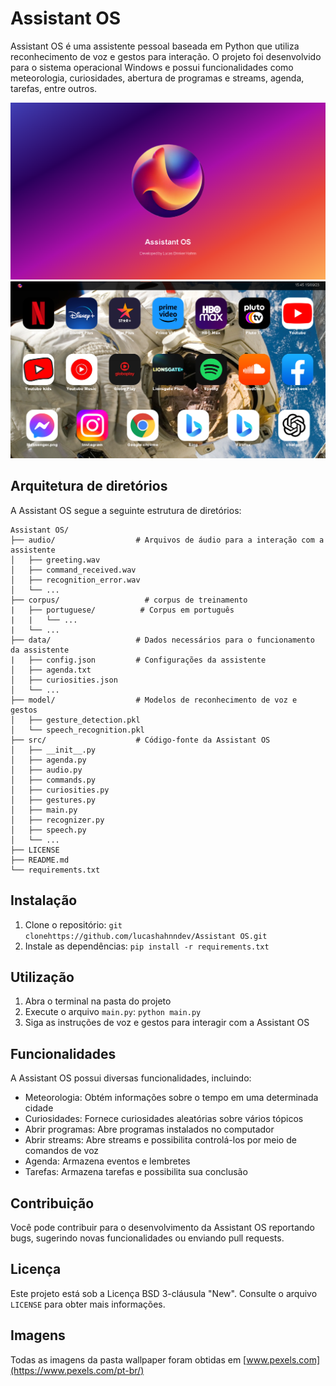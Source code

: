 # Assistant OS

Assistant OS é uma assistente pessoal baseada em Python que utiliza reconhecimento de voz e gestos para interação. O projeto foi desenvolvido para o sistema operacional Windows e possui funcionalidades como meteorologia, curiosidades, abertura de programas e streams, agenda, tarefas, entre outros.

![Capa ](https://github.com/lucashahnndev/Assistant-OS/blob/main/assistant_os_server/image/cover.png)
![home print](https://github.com/lucashahnndev/Assistant-OS/blob/main/assistant_os_server/image/home%20print.png)


## Arquitetura de diretórios

A Assistant OS segue a seguinte estrutura de diretórios:

```
Assistant OS/
├── audio/                  # Arquivos de áudio para a interação com a assistente
│   ├── greeting.wav
│   ├── command_received.wav
│   ├── recognition_error.wav
│   └── ...
├── corpus/                   # corpus de treinamento
|   ├── portuguese/          # Corpus em português
|   |   └── ...
|   └── ...
├── data/                   # Dados necessários para o funcionamento da assistente
|   ├── config.json         # Configurações da assistente
│   ├── agenda.txt
│   ├── curiosities.json
│   └── ...
├── model/                  # Modelos de reconhecimento de voz e gestos
│   ├── gesture_detection.pkl
│   └── speech_recognition.pkl
├── src/                    # Código-fonte da Assistant OS
│   ├── __init__.py
│   ├── agenda.py
│   ├── audio.py
│   ├── commands.py
│   ├── curiosities.py
│   ├── gestures.py
│   ├── main.py
│   ├── recognizer.py
│   ├── speech.py
│   └── ...
├── LICENSE
├── README.md
└── requirements.txt
```

## Instalação

1. Clone o repositório: `git clonehttps://github.com/lucashahnndev/Assistant OS.git`
2. Instale as dependências: `pip install -r requirements.txt`

## Utilização

1. Abra o terminal na pasta do projeto
2. Execute o arquivo `main.py`: `python main.py`
3. Siga as instruções de voz e gestos para interagir com a Assistant OS

## Funcionalidades

A Assistant OS possui diversas funcionalidades, incluindo:

- Meteorologia: Obtém informações sobre o tempo em uma determinada cidade
- Curiosidades: Fornece curiosidades aleatórias sobre vários tópicos
- Abrir programas: Abre programas instalados no computador
- Abrir streams: Abre streams e possibilita controlá-los por meio de comandos de voz
- Agenda: Armazena eventos e lembretes
- Tarefas: Armazena tarefas e possibilita sua conclusão

## Contribuição

Você pode contribuir para o desenvolvimento da Assistant OS reportando bugs, sugerindo novas funcionalidades ou enviando pull requests.

## Licença

Este projeto está sob a Licença BSD 3-cláusula "New". Consulte o arquivo `LICENSE` para obter mais informações.

## Imagens
Todas as imagens da pasta wallpaper foram obtidas em  [www.pexels.com](https://www.pexels.com/pt-br/)

